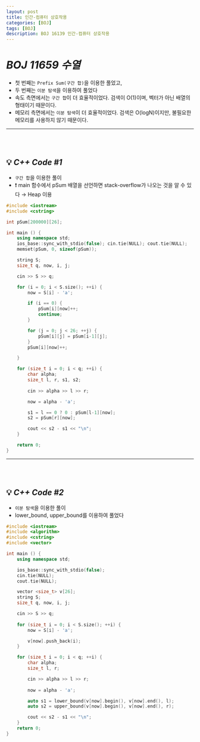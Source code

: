```yaml
---
layout: post
title: 인간-컴퓨터 상호작용
categories: [BOJ]
tags: [BOJ]
description: BOJ 16139 인간-컴퓨터 상호작용
---
```

# ***BOJ 11659 수열***

- 첫 번째는 ```Prefix Sum(구간 합)```을 이용한 풀었고,
- 두 번째는 ```이분 탐색```을 이용하여 풀었다
- 속도 측면에서는 ```구간 합```이 더 효율적이었다. 검색이 O(1)이며, 벡터가 아닌 배열의 형태이기 때문이다.
- 메모리 측면에서는 ```이분 탐색```이 더 효율적이었다. 검색은 O(logN)이지만, 불필요한 메모리를 사용하지 않기 때문이다.


***

<br><br/>


## 💡 ***C++ Code #1***

- ```구간 합```을 이용한 풀이
- ❗️ main 함수에서 pSum 배열을 선언하면 stack-overflow가 나오는 것을 알 수 있다 → Heap 이용

```c++
#include <iostream>
#include <cstring>

int pSum[200000][26];

int main () {
    using namespace std;
    ios_base::sync_with_stdio(false); cin.tie(NULL); cout.tie(NULL);
    memset(pSum, 0, sizeof(pSum));

    string S; 
    size_t q, now, i, j;

    cin >> S >> q;

    for (i = 0; i < S.size(); ++i) {
        now = S[i] - 'a';

        if (i == 0) {
            pSum[i][now]++;
            continue;
        }

        for (j = 0; j < 26; ++j) {
            pSum[i][j] = pSum[i-1][j];
        }
        pSum[i][now]++;

    }

    for (size_t i = 0; i < q; ++i) {
        char alpha;
        size_t l, r, s1, s2;
        
        cin >> alpha >> l >> r;

        now = alpha - 'a';

        s1 = l == 0 ? 0 : pSum[l-1][now];
        s2 = pSum[r][now];

        cout << s2 - s1 << "\n";
    }

    return 0;
}
```

***

<br><br/>

## 💡 ***C++ Code #2***

- ```이분 탐색```을 이용한 풀이
- lower_bound, upper_bound를 이용하여 풀었다

```c++
#include <iostream>
#include <algorithm>
#include <cstring>
#include <vector>

int main () {
    using namespace std;

    ios_base::sync_with_stdio(false);
    cin.tie(NULL);
    cout.tie(NULL);

    vector <size_t> v[26];
    string S;
    size_t q, now, i, j;

    cin >> S >> q;
    
    for (size_t i = 0; i < S.size(); ++i) {
        now = S[i] - 'a';

        v[now].push_back(i);
    }

    for (size_t i = 0; i < q; ++i) {
        char alpha;
        size_t l, r;

        cin >> alpha >> l >> r;
        
        now = alpha - 'a';

        auto s1 = lower_bound(v[now].begin(), v[now].end(), l);
        auto s2 = upper_bound(v[now].begin(), v[now].end(), r);

        cout << s2 - s1 << "\n";
    }
    return 0;
}
```

